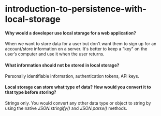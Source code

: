 # introduction-to-persistence-with-local-storage

#### Why would a developer use local storage for a web application?

When we want to store data for a user but don't want them to sign up for an account/store information on a server. It's better to keep a "key" on the user’s computer and use it when the user returns.

#### What information should not be stored in local storage?

Personally identifiable information, authentication tokens, API keys.

#### Local storage can store what type of data? How would you convert it to that type before storing?

Strings only. You would convert any other data type or object to string by using the native _JSON.stringify()_ and _JSON.parse()_ methods.
